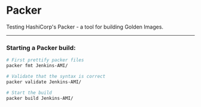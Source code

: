 # Packer
Testing HashiCorp's Packer - a tool for building Golden Images.

---

### Starting a Packer build:

```bash
# First prettify packer files
packer fmt Jenkins-AMI/

# Validate that the syntax is correct 
packer validate Jenkins-AMI/

# Start the build 
packer build Jenkins-AMI/
```